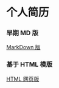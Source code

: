 # 个人简历

### 早期 MD 版

[MarkDown 版](/docs/resume_template.md)

### 基于 HTML 模版

[HTML 网页版](https://szhangbiao.github.io/resume)
